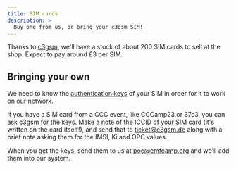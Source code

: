 ```yaml
---
title: SIM cards
description: >
  Buy one from us, or bring your c3gsm SIM!
---
```


Thanks to [c3gsm](https://c3gsm.de/), we'll have a stock of about 200 SIM cards to sell at the shop. Expect to pay
around £3 per SIM.

## Bringing your own

We need to know the [authentication keys](https://en.wikipedia.org/wiki/SIM_card#Authentication_key_(Ki)) of your SIM
in order for it to work on our network.

If you have a SIM card from a CCC event, like CCCamp23 or 37c3, you can ask [c3gsm](https://c3gsm.de/sim/) for the keys.
Make a note of the ICCID of your SIM card (it's written on the card itself!), and send that to
[ticket@c3gsm.de](mailto:ticket@c3gsm.de) along with a brief note asking them for the IMSI, Ki and OPC values.

When you get the keys, send them to us at [poc@emfcamp.org](mailto:poc@emfcamp.org)
and we'll add them into our system.
